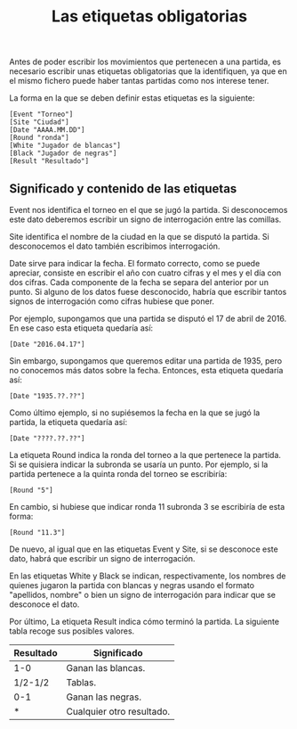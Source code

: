 ﻿---
title: Las etiquetas obligatorias
---

Antes de poder escribir los movimientos que pertenecen a una partida, es necesario escribir unas etiquetas obligatorias que la identifiquen, ya que en el mismo fichero puede haber tantas partidas como nos interese tener.

La forma en la que se deben definir estas etiquetas es la siguiente:


```
[Event "Torneo"]
[Site "Ciudad"]
[Date "AAAA.MM.DD"]
[Round "ronda"]
[White "Jugador de blancas"]
[Black "Jugador de negras"]
[Result "Resultado"]
```


## Significado y contenido de las etiquetas

Event nos identifica el torneo en el que se jugó la partida. Si desconocemos este dato deberemos escribir un signo de interrogación entre las comillas.

Site identifica el nombre de la ciudad en la que se disputó la partida. Si desconocemos el dato también escribimos interrogación.

Date sirve para indicar la fecha. El formato correcto, como se puede apreciar, consiste en escribir el año con cuatro cifras y el mes y el día con dos cifras. Cada componente de la fecha se separa del anterior por un punto. Si alguno de los datos fuese desconocido, habría que escribir tantos signos de interrogación como cifras hubiese que poner.

Por ejemplo, supongamos que una partida se disputó el 17 de abril de 2016. En ese caso esta etiqueta quedaría así:

```
[Date "2016.04.17"]
```

Sin embargo, supongamos que queremos editar una partida de 1935, pero no conocemos más datos sobre la fecha. Entonces, esta etiqueta quedaría así:

```
[Date "1935.??.??"]
```

Como último ejemplo, si no supiésemos la fecha en la que se jugó la partida, la etiqueta quedaría así:

```
[Date "????.??.??"]
```

La etiqueta Round indica la ronda del torneo a la que pertenece la partida. Si se quisiera indicar la subronda se usaría un punto. Por ejemplo, si la partida pertenece a la quinta ronda del torneo se escribiría:

```
[Round "5"]
```

En cambio, si hubiese que indicar ronda 11 subronda 3 se escribiría de esta forma:

```
[Round "11.3"]
```

De nuevo, al igual que en las etiquetas Event y Site, si se desconoce este dato, habrá que escribir un signo de interrogación.

En las etiquetas White y Black se indican, respectivamente, los nombres de quienes jugaron la partida con blancas y negras usando el formato "apellidos, nombre" o bien un signo de interrogación para indicar que se desconoce el dato.

Por último, La etiqueta Result indica cómo terminó la partida. La siguiente tabla recoge sus posibles valores.

Resultado | Significado
--------- | -----------
1-0 | Ganan las blancas.
1/2-1/2 | Tablas.
0-1 | Ganan las negras.
* | Cualquier otro resultado.